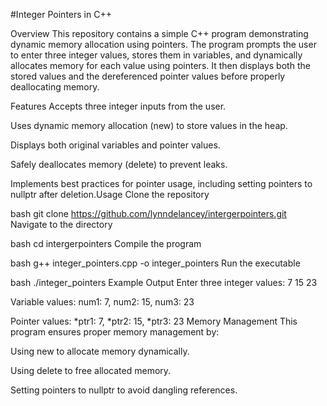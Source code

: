 #Integer Pointers in C++

Overview
This repository contains a simple C++ program demonstrating dynamic memory allocation using pointers. The program prompts the user to enter three integer values, stores them in variables, and dynamically allocates memory for each value using pointers. It then displays both the stored values and the dereferenced pointer values before properly deallocating memory.

Features
Accepts three integer inputs from the user.

Uses dynamic memory allocation (new) to store values in the heap.

Displays both original variables and pointer values.

Safely deallocates memory (delete) to prevent leaks.

Implements best practices for pointer usage, including setting pointers to nullptr after deletion.Usage
Clone the repository

bash
git clone https://github.com/lynndelancey/intergerpointers.git
Navigate to the directory

bash
cd intergerpointers
Compile the program

bash
g++ integer_pointers.cpp -o integer_pointers
Run the executable

bash
./integer_pointers
Example Output
Enter three integer values: 7 15 23

Variable values:
num1: 7, num2: 15, num3: 23

Pointer values:
*ptr1: 7, *ptr2: 15, *ptr3: 23
Memory Management
This program ensures proper memory management by:

Using new to allocate memory dynamically.

Using delete to free allocated memory.

Setting pointers to nullptr to avoid dangling references.


